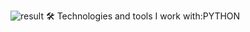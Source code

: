 
![result](https://user-images.githubusercontent.com/126060087/222709310-e64a9b24-d532-4e45-897d-468100809810.gif)
🛠 Technologies and tools I work with:PYTHON
<!--
**vkapantsou/vkapantsou** is a ✨ _special_ ✨ repository because its `README.md` (this file) appears on your GitHub profile.

Here are some ideas to get you started:

- 🔭 I’m currently working on ...
- 🌱 I’m currently learning ...
- 👯 I’m looking to collaborate on ...
- 🤔 I’m looking for help with ...
- 💬 Ask me about ...
- 📫 How to reach me: ...
- 😄 Pronouns: ...
- ⚡ Fun fact: ...
-->
